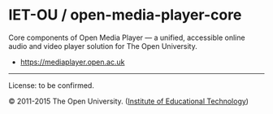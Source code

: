 # IET-OU / open-media-player-core

Core components of Open Media Player — a unified, accessible online audio and video player solution for The Open University.

* https://mediaplayer.open.ac.uk


---
License: to be confirmed.

© 2011-2015 The Open University. ([Institute of Educational Technology][])


[gpl]: http://gnu.org/licenses/gpl-2.0.html "GPL-2.0+"
[parent]: https://github.com/IET-OU/ouplayer
[Institute of Educational Technology]: http://iet.open.ac.uk/
